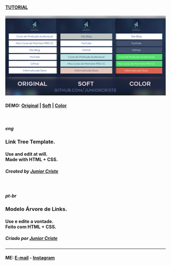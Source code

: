 <h4> 
<a href="https://youtu.be/WQqtdko1cNI">TUTORIAL </h4>
<a href="https://github.com/JuniorCriste/Arvore-de-Links/tree/multi/Code"><img src="https://github.com/JuniorCriste/Arvore-de-Links/blob/multi/Assets/pages.png"></a>
<h4>
DEMO:  <a href="https://informaticode.com.br/app/links/Code/OriginalEdition/arvore.htm">Original</a> 
 | <a href="https://informaticode.com.br/app/links/Code/SoftEdition/arvore.htm">Soft</a> 
 | <a href="https://informaticode.com.br/app/links/Code/ColorEdition/arvore.htm">Color</a> </h4> 
<br />
</h4>
<h5><i> eng </i></h5>
<h3>Link Tree Template. </h3>
<h4>Use and edit at will.
<br />
Made with HTML + CSS.  </h4>

<h5> Created by <a href="https://github.com/juniorcriste">Junior Criste</a></h5>

<br />
<h5><i> pt-br </i></h5>
<h3>Modelo Árvore de Links. </h3>
<h4>Use e edite a vontade.
<br />
Feito com HTML + CSS.  </h4>
<h5> Criado por <a href="https://github.com/juniorcriste">Junior Criste</a></h5>

<hr /> 
<h4>
<b>ME:</b> <a href="mailto:informaticode@gmail.com">E-mail</a> - <a href="https://www.instagram.com/myself.junior/">Instagram</a>
</h4>

